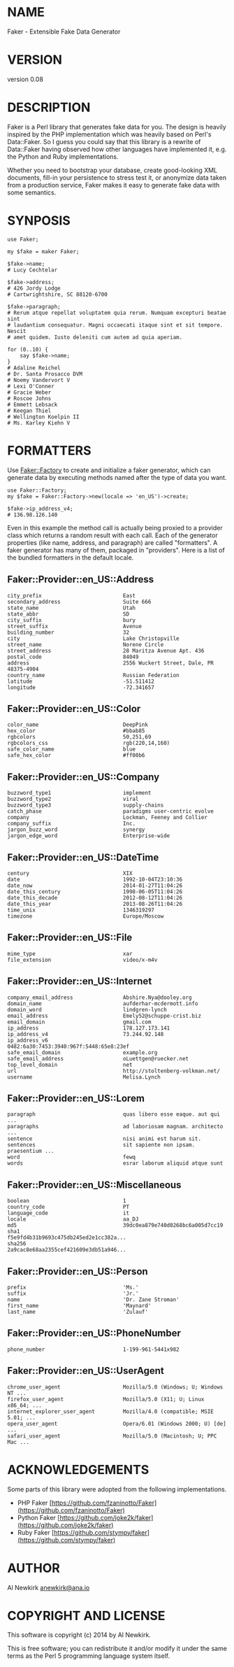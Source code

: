 # NAME

Faker - Extensible Fake Data Generator

# VERSION

version 0.08

# DESCRIPTION

Faker is a Perl library that generates fake data for you. The design is heavily
inspired by the PHP implementation which was heavily based on Perl's Data::Faker.
So I guess you could say that this library is a rewrite of Data::Faker having
observed how other languages have implemented it, e.g. the Python and Ruby
implementations.

Whether you need to bootstrap your database, create good-looking XML documents,
fill-in your persistence to stress test it, or anonymize data taken from a
production service, Faker makes it easy to generate fake data with some
semantics.

# SYNPOSIS

    use Faker;

    my $fake = maker Faker;

    $fake->name;
    # Lucy Cechtelar

    $fake->address;
    # 426 Jordy Lodge
    # Cartwrightshire, SC 88120-6700

    $fake->paragraph;
    # Rerum atque repellat voluptatem quia rerum. Numquam excepturi beatae sint
    # laudantium consequatur. Magni occaecati itaque sint et sit tempore. Nescit
    # amet quidem. Iusto deleniti cum autem ad quia aperiam.

    for (0..10) {
        say $fake->name;
    }
    # Adaline Reichel
    # Dr. Santa Prosacco DVM
    # Noemy Vandervort V
    # Lexi O'Conner
    # Gracie Weber
    # Roscoe Johns
    # Emmett Lebsack
    # Keegan Thiel
    # Wellington Koelpin II
    # Ms. Karley Kiehn V

# FORMATTERS

Use [Faker::Factory](http://search.cpan.org/perldoc?Faker::Factory) to create and initialize a faker generator, which can
generate data by executing methods named after the type of data you want.

    use Faker::Factory;
    my $fake = Faker::Factory->new(locale => 'en_US')->create;

    $fake->ip_address_v4;
    # 136.98.126.140

Even in this example the method call is actually being proxied to a provider
class which returns a random result with each call. Each of the generator
properties (like name, address, and paragraph) are called "formatters". A faker
generator has many of them, packaged in "providers". Here is a list of the
bundled formatters in the default locale.

## Faker::Provider::en\_US::Address

    city_prefix                          East
    secondary_address                    Suite 666
    state_name                           Utah
    state_abbr                           SD
    city_suffix                          bury
    street_suffix                        Avenue
    building_number                      32
    city                                 Lake Christopville
    street_name                          Norene Circle
    street_address                       28 Maritza Avenue Apt. 436
    postal_code                          84049
    address                              2556 Wuckert Street, Dale, PR 48375-4904
    country_name                         Russian Federation
    latitude                             -51.511412
    longitude                            -72.341657

## Faker::Provider::en\_US::Color

    color_name                           DeepPink
    hex_color                            #bbab85
    rgbcolors                            50,251,69
    rgbcolors_css                        rgb(220,14,160)
    safe_color_name                      blue
    safe_hex_color                       #ff00b6

## Faker::Provider::en\_US::Company

    buzzword_type1                       implement
    buzzword_type2                       viral
    buzzword_type3                       supply-chains
    catch_phase                          paradigms user-centric evolve
    company                              Lockman, Feeney and Collier
    company_suffix                       Inc.
    jargon_buzz_word                     synergy
    jargon_edge_word                     Enterprise-wide

## Faker::Provider::en\_US::DateTime

    century                              XIX
    date                                 1992-10-04T23:10:36
    date_now                             2014-01-27T11:04:26
    date_this_century                    1998-06-05T11:04:26
    date_this_decade                     2012-08-12T11:04:26
    date_this_year                       2013-08-26T11:04:26
    time_unix                            1346319297
    timezone                             Europe/Moscow

## Faker::Provider::en\_US::File

    mime_type                            xar
    file_extension                       video/x-m4v

## Faker::Provider::en\_US::Internet

    company_email_address                Abshire.Nya@dooley.org
    domain_name                          aufderhar-mcdermott.info
    domain_word                          lindgren-lynch
    email_address                        Emely52@schuppe-crist.biz
    email_domain                         gmail.com
    ip_address                           178.127.173.141
    ip_address_v4                        73.244.92.148
    ip_address_v6                        0482:6a30:7453:3940:967f:5448:65e8:23ef
    safe_email_domain                    example.org
    safe_email_address                   oLuettgen@ruecker.net
    top_level_domain                     net
    url                                  http://stoltenberg-volkman.net/
    username                             Melisa.Lynch

## Faker::Provider::en\_US::Lorem

    paragraph                            quas libero esse eaque. aut qui ...
    paragraphs                           ad laboriosam magnam. architecto ...
    sentence                             nisi animi est harum sit.
    sentences                            sit sapiente non ipsam. praesentium ...
    word                                 fewq
    words                                esrar laborum aliquid atque sunt

## Faker::Provider::en\_US::Miscellaneous

    boolean                              1
    country_code                         PT
    language_code                        it
    locale                               aa_DJ
    md5                                  39dc0ea879e740d0268bc6a005d7cc19
    sha1                                 f5e9fd4b31b9693c475db245ed2e1cc382a...
    sha256                               2a9cac8e68aa2355cef421609e3db51a946...

## Faker::Provider::en\_US::Person

    prefix                               'Ms.'
    suffix                               'Jr.'
    name                                 'Dr. Zane Stroman'
    first_name                           'Maynard'
    last_name                            'Zulauf'

## Faker::Provider::en\_US::PhoneNumber

    phone_number                         1-199-961-5441x982

## Faker::Provider::en\_US::UserAgent

    chrome_user_agent                    Mozilla/5.0 (Windows; U; Windows NT ...
    firefox_user_agent                   Mozilla/5.0 (X11; U; Linux x86_64; ...
    internet_explorer_user_agent         Mozilla/4.0 (compatible; MSIE 5.01; ...
    opera_user_agent                     Opera/6.01 (Windows 2000; U) [de] ...
    safari_user_agent                    Mozilla/5.0 (Macintosh; U; PPC Mac ...

# ACKNOWLEDGEMENTS

Some parts of this library were adopted from the following implementations.

- PHP Faker [https://github.com/fzaninotto/Faker](https://github.com/fzaninotto/Faker)
- Python Faker [https://github.com/joke2k/faker](https://github.com/joke2k/faker)
- Ruby Faker [https://github.com/stympy/faker](https://github.com/stympy/faker)

# AUTHOR

Al Newkirk <anewkirk@ana.io>

# COPYRIGHT AND LICENSE

This software is copyright (c) 2014 by Al Newkirk.

This is free software; you can redistribute it and/or modify it under
the same terms as the Perl 5 programming language system itself.
